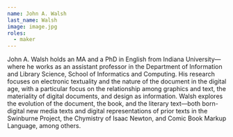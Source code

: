 ```yaml
---
name: John A. Walsh
last_name: Walsh
image: image.jpg
roles:
  - maker
---
```

John A. Walsh holds an MA and a PhD in English from Indiana University—where he works as an assistant professor in the Department of Information and Library Science, School of Informatics and Computing. His research focuses on electronic textuality and the nature of the document in the digital age, with a particular focus on the relationship among graphics and text, the materiality of digital documents, and design as information. Walsh explores the evolution of the document, the book, and the literary text—both born-digital new media texts and digital representations of prior texts in the Swinburne Project, the Chymistry of Isaac Newton, and Comic Book Markup Language, among others.
